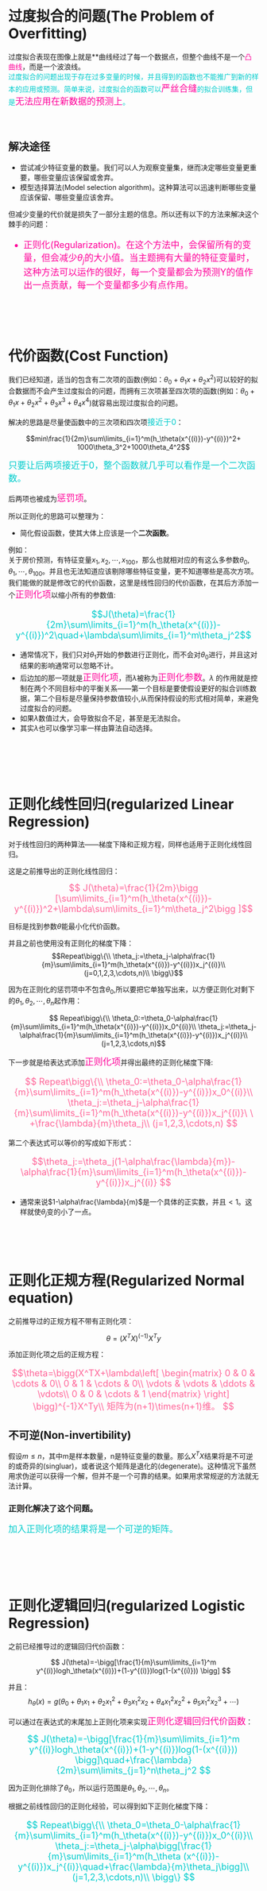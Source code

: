 # 过度拟合的问题(The Problem of Overfitting)

过度拟合表现在图像上就是**曲线经过了每一个数据点，但整个曲线不是一个<font color=ff0099>凸曲线</font>，而是一个波浪线。  
<font color=00cccc>过度拟合的问题出现于存在过多变量的时候，并且得到的函数也不能推广到新的样本的应用或预测。简单来说，过度拟合的函数可以<font size=4 color=ff0099>严丝合缝</font>的拟合训练集，但是<font size=4 color=ff0099>无法应用在新数据的预测上</font>。</font>
<br />
<br />
<br />

## 解决途径

- 尝试减少特征变量的数量。我们可以人为观察变量集，继而决定哪些变量更重要，哪些变量应该保留或舍弃。
- 模型选择算法(Model selection algorithm)。这种算法可以迅速判断哪些变量应该保留、哪些变量应该舍弃。

但减少变量的代价就是损失了一部分主题的信息。所以还有以下的方法来解决这个棘手的问题：
<font color=ff0099 size=4>
- 正则化(Regularization)。在这个方法中，会保留所有的变量，但会减少$\theta_j$的大小值。当主题拥有大量的特征变量时，这种方法可以运作的很好，每一个变量都会为预测Y的值作出一点贡献，每一个变量都多少有点作用。

</font>
<br />
<br />
<br />

# 代价函数(Cost Function)

我们已经知道，适当的包含有二次项的函数(例如：$\theta_0+\theta_1x+\theta_2x^2$)可以较好的拟合数据而不会产生过度拟合的问题，而拥有三次项甚至四次项的函数(例如：$\theta_0+\theta_1x+\theta_2x^2+\theta_3x^3+\theta_4x^4$)就容易出现过度拟合的问题。  

解决的思路是尽量使函数中的三次项和四次项<font color=00cccc size=3>接近于0</font>：  

$$min\frac{1}{2m}\sum\limits_{i=1}^m(h_\theta(x^{(i)})-y^{(i)})^2+ 1000\theta_3^2+1000\theta_4^2$$

<font color=00cccc size=4>只要让后两项接近于0，整个函数就几乎可以看作是一个二次函数。</font>  

后两项也被成为<font color=ff0099 size=4>惩罚项</font>。  

所以正则化的思路可以整理为：  
- 简化假设函数，使其大体上应该是一个**二次函数**。
  
例如：  
关于房价预测，有特征变量$x_1,x_2,\cdots,x_100$，那么也就相对应的有这么多参数$\theta_0,\theta_1,\cdots,\theta_100$。并且也无法知道应该剔除哪些特征变量，更不知道哪些是高次方项。我们能做的就是修改它的代价函数，这里是线性回归的代价函数，在其后方添加一个<font color=ff0099 size=4>正则化项</font>以缩小所有的参数值:  
<font color=00cccc size=4>

$$J(\theta)=\frac{1}{2m}\sum\limits_{i=1}^m(h_\theta(x^{(i)})-y^{(i)})^2\quad+\lambda\sum\limits_{i=1}^m\theta_j^2$$

</font>

- 通常情况下，我们只对$\theta_1$开始的参数进行正则化，而不会对$\theta_0$进行，并且这对结果的影响通常可以忽略不计。
- 后边加的那一项就是<font size=4 color=ff0099>正则化项</font>，而$\lambda$被称为<font color=ff0099 size=4>正则化参数</font>。$\lambda$ 的作用就是控制在两个不同目标中的平衡关系——第一个目标是要使假设更好的拟合训练数据，第二个目标是尽量保持参数值较小,从而保持假设的形式相对简单，来避免过度拟合的问题。
- 如果$\lambda$数值过大，会导致拟合不足，甚至是无法拟合。
- 其实$\lambda$也可以像学习率一样由算法自动选择。
<br />
<br />
<br />
<br />

# 正则化线性回归(regularized Linear Regression)

对于线性回归的两种算法——梯度下降和正规方程，同样也适用于正则化线性回归。  

这是之前推导出的正则化线性回归：

<font color=ff6699 size=4>

$$
J(\theta)=\frac{1}{2m}\bigg [\sum\limits_{i=1}^m(h_\theta(x^{(i)})-y^{(i)})^2+\lambda\sum\limits_{i=1}^m\theta_j^2\bigg ]$$
</font>  

目标是找到参数$\theta$能最小化代价函数。  

并且之前也使用没有正则化的梯度下降：  
$$Repeat\bigg\{\\
\theta_j:=\theta_j-\alpha\frac{1}{m}\sum\limits_{i=1}^m(h_\theta(x^{(i)})-y^{(i)})x_j^{(i)}\\
(j=0,1,2,3,\cdots,n)\\
\bigg\}$$

因为在正则化的惩罚项中不包含$\theta_0$,所以要把它单独写出来，以方便正则化对剩下的$\theta_1,\theta_2,\cdots,\theta_n$起作用：

$$
Repeat\bigg\{\\
\theta_0:=\theta_0-\alpha\frac{1}{m}\sum\limits_{i=1}^m(h_\theta(x^{(i)})-y^{(i)})x_0^{(i)}\\
\theta_j:=\theta_j-\alpha\frac{1}{m}\sum\limits_{i=1}^m(h_\theta(x^{(i)})-y^{(i)})x_j^{(i)}\\
(j=1,2,3,\cdots,n)$$

下一步就是给表达式添加<font color=ff0099 size=4>正则化项</font>并得出最终的正则化梯度下降:

<font color=ff6699 size=4>

$$
Repeat\bigg\{\\
\theta_0:=\theta_0-\alpha\frac{1}{m}\sum\limits_{i=1}^m(h_\theta(x^{(i)})-y^{(i)})x_0^{(i)}\\
\theta_j:=\theta_j-\alpha\frac{1}{m}\sum\limits_{i=1}^m(h_\theta(x^{(i)})-y^{(i)})x_j^{(i)}\ \ +\frac{\lambda}{m}\theta_j\\
(j=1,2,3,\cdots,n)
$$

</font>

第二个表达式可以等价的写成如下形式：

<font color=ff6699 size=4>

$$\theta_j:=\theta_j(1-\alpha\frac{\lambda}{m})-\alpha\frac{1}{m}\sum\limits_{i=1}^m(h_\theta(x^{(i)})-y^{(i)})x_j^{(i)}
$$

</font>

- 通常来说$1-\alpha\frac{\lambda}{m}$是一个具体的正实数，并且$<1$。这样就使$\theta_j$变的小了一点。

<br />
<br />
<br />

# 正则化正规方程(Regularized Normal equation)

之前推导过的正规方程不带有正则化项：

$$
\theta=(X^TX)^{(-1)}X^Ty$$

添加正则化项之后的正规方程：

<font color=ff6699 size=4>

$$\theta=\bigg(X^TX+\lambda\left[
\begin{matrix}
0 & 0 & \cdots & 0\\
0 & 1 & \cdots & 0\\
\vdots & \vdots & \ddots & \vdots\\
0 & 0 & \cdots & 1
\end{matrix}
\right] \bigg)^{-1}X^Ty\\
矩阵为(n+1)\times(n+1)维。
$$

</font>

## 不可逆(Non-invertibility)

假设$m\leq n$，其中m是样本数量，n是特征变量的数量。那么$X^TX$结果将是不可逆的或奇异的(singluar)，或者说这个矩阵是退化的(degenerate)。这种情况下虽然用求伪逆可以获得一个解，但并不是一个可靠的结果。如果用求常规逆的方法就无法计算。  

### 正则化解决了这个问题。

<font color=00cccc size=4>加入正则化项的结果将是一个可逆的矩阵。</font>

<br />
<br />
<br />
<br />

# 正则化逻辑回归(regularized Logistic Regression)

之前已经推导过的逻辑回归代价函数：

$$
J(\theta)=-\bigg[\frac{1}{m}\sum\limits_{i=1}^m y^{(i)}logh_\theta(x^{(i)})+(1-y^{(i)})log(1-(x^{(i)}))
\bigg]
$$

并且：
$$
h_\theta(x)=g(\theta_0+\theta_1x_1+\theta_2x_1^2+\theta_3x_1^2x_2+\theta_4x_1^2x_2^2+\theta_5x_1^2x_2^3+\cdots)
$$

可以通过在表达式的末尾加上正则化项来实现<font color=ff0099 size=4>正则化逻辑回归代价函数</font>：

<font color=00cccc size=4>

$$
J(\theta)=-\bigg[\frac{1}{m}\sum\limits_{i=1}^m y^{(i)}logh_\theta(x^{(i)})+(1-y^{(i)})log(1-(x^{(i)}))
\bigg]\quad+\frac{\lambda}{2m}\sum\limits_{j=1}^n\theta_j^2
$$
</font>

因为正则化排除了$\theta_0$，所以运行范围是$\theta_1,\theta_2,\cdots,\theta_n$。

根据之前线性回归的正则化经验，可以得到如下正则化梯度下降：

<font color=00cccc size=4>

$$
Repeat\bigg\{\\
    \theta_0=\theta_0-\alpha\frac{1}{m}\sum\limits_{i=1}^m(h_\theta(x^{(i)})-y^{(i)})x_0^{(i)}\\
    \theta_j:=\theta_j-\alpha\bigg[\frac{1}{m}\sum\limits_{i=1}^m(h_\theta (x^{(i)})-y^{(i)})x_j^{(i)}\quad+\frac{\lambda}{m}\theta_j\bigg]\\
    (j=1,2,3,\cdots,n)\\
    \bigg\}
$$

</font>